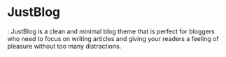 # JustBlog
:  JustBlog is a clean and minimal blog theme that is perfect for bloggers who need to focus on writing articles and giving your readers a feeling of pleasure without too many distractions.
